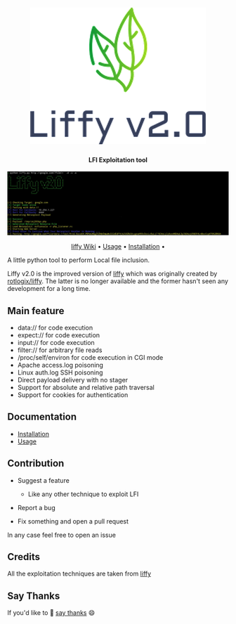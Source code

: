 <h1 align="center">
  <br>
  <a href="https://github.com/mzfr/liffy"><img src="Images/Liffy-logo.png" alt="liffy"></a>
  <br>
</h1>

<h4 align="center">LFI Exploitation tool</h4>

![liffy in action](Images/liffy.jpg)

<p align="center">
  <a href="https://github.com/mzfr/liffy/wiki">liffy Wiki</a> •
  <a href="https://github.com/mzfr/liffy/wiki/Usage">Usage</a> •
  <a href="https://github.com/mzfr/liffy/wiki/Installation">Installation</a> •
</p>

A little python tool to perform Local file inclusion.

Liffy v2.0 is the improved version of [liffy](https://github.com/hvqzao/liffy) which was originally created by [rotlogix/liffy](https://github.com/rotlogix/liffy). The latter is no longer available and the former hasn't seen any development for a long time.


## Main feature

  - data:// for code execution
  - expect:// for code execution
  - input:// for code execution
  - filter:// for arbitrary file reads
  - /proc/self/environ for code execution in CGI mode
  - Apache access.log poisoning
  - Linux auth.log SSH poisoning
  - Direct payload delivery with no stager
  - Support for absolute and relative path traversal
  - Support for cookies for authentication

## Documentation

* [Installation](https://github.com/mzfr/liffy/wiki/Installation)
* [Usage](https://github.com/mzfr/liffy/wiki/Usage)

## Contribution

* Suggest a feature
  - Like any other technique to exploit LFI

* Report a bug
* Fix something and open a pull request

In any case feel free to open an issue

## Credits

All the exploitation techniques are taken from [liffy](https://github.com/hvqzao/liffy)

## Say Thanks

If you'd like to :tada: [say thanks](https://saythanks.io/to/mzfr) :smile:

